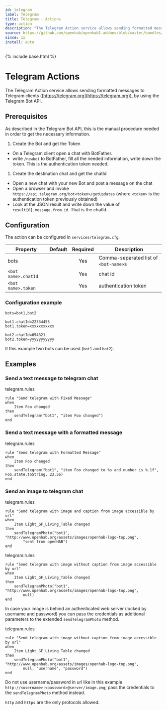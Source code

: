 ```yaml
---
id: telegram
label: Telegram
title: Telegram - Actions
type: action
description: "The Telegram Action service allows sending formatted messages to Telegram clients ([https://telegram.org](https://telegram.org)), by using the Telegram Bot API."
source: https://github.com/openhab/openhab1-addons/blob/master/bundles/action/org.openhab.action.telegram/README.md
since: 1x
install: auto
---
```


<!-- Attention authors: Do not edit directly. Please add your changes to the appropriate source repository -->

{% include base.html %}

# Telegram Actions

The Telegram Action service allows sending formatted messages to Telegram clients ([https://telegram.org](https://telegram.org)), by using the Telegram Bot API.

## Prerequisites

As described in the Telegram Bot API, this is the manual procedure needed in order to get the necessary information.

1. Create the Bot and get the Token
  * On a Telegram client open a chat with BotFather.
  * write `/newbot` to BotFather, fill all the needed information, write down the token. This is the authentication token needed.
1. Create the destination chat and get the chatId
  * Open a new chat with your new Bot and post a message on the chat
  * Open a browser and invoke `https://api.telegram.org/bot<token>/getUpdates` (where `<token>` is the authentication token previously obtained)
  * Look at the JSON result and write down the value of `result[0].message.from.id`. That is the chatId.

## Configuration

The action can be configured in `services/telegram.cfg`.

| Property | Default | Required | Description |
|----------|---------|:--------:|-------------|
| bots | | Yes | Comma-separated list of `<bot-name>`s |
| `<bot name>.chatId` | | Yes | chat id |
| `<bot name>.token` | | Yes | authentication token |


### Configuration example

```
bots=bot1,bot2

bot1.chatId=22334455
bot1.token=xxxxxxxxxxx

bot2.chatId=654321
bot2.token=yyyyyyyyyyy
```

It this example two bots can be used (`bot1` and `bot2`).

## Examples

### Send a text message to telegram chat

telegram.rules

```
rule "Send telegram with Fixed Message"
when
	Item Foo changed
then
	sendTelegram("bot1", "item Foo changed")
end
```

### Send a text message with a formatted message

telegram.rules

```
rule "Send telegram with Formatted Message"
when
	Item Foo changed
then
	sendTelegram("bot1", "item Foo changed to %s and number is %.1f", Foo.state.toString, 23.56)
end
```

### Send an image to telegram chat

telegram.rules

```
rule "Send telegram with image and caption from image accessible by url"
when
    Item Light_GF_Living_Table changed
then
    sendTelegramPhoto("bot1", "http://www.openhab.org/assets/images/openhab-logo-top.png",
        "sent from openHAB")
end
```

telegram.rules

```
rule "Send telegram with image without caption from image accessible by url"
when
    Item Light_GF_Living_Table changed
then
    sendTelegramPhoto("bot1", "http://www.openhab.org/assets/images/openhab-logo-top.png",
        null)
end
```

In case your image is behind an authenticated web server (locked by username and password) you can pass the credentials as additional parameters to the extended `sendTelegramPhoto` method.

telegram.rules

```
rule "Send telegram with image without caption from image accessible by url"
when
    Item Light_GF_Living_Table changed
then
    sendTelegramPhoto("bot1", "http://www.openhab.org/assets/images/openhab-logo-top.png",
        null, "username", "password")
end
```

Do not use username/password in url like in this example `http://<username>:<password>@server/image.png`; pass the credentials to the `sendTelegramPhoto` method instead.

`http` and `https` are the only protocols allowed.
